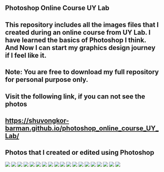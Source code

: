 Photoshop Online Course UY Lab
---------------------------------
This repository includes all the images files that I created during an online course from UY Lab.
I have learned the basics of Photoshop I think. And Now I can start my graphics design journey if I feel like it.
--------------------------------------------
Note: You are free to download my full repository for personal purpose only.
--------------------------------------------
Visit the following link, if you can not see the photos
--------------------------------------------
https://shuvongkor-barman.github.io/photoshop_online_course_UY_Lab/
-----------------------------------------------
Photos that I created or edited using Photoshop
----------------------------------------------
![](COE_Photos/Landscape-Manipulation.jpg)
![](COE_Photos/Image_Manipulated_with_Layer_Mask_02.jpg)
![](COE_Photos/Wallpaper_Modified_Using_Fairy.jpg)
![](COE_Photos/Image_Manipulation_01_Island_in_Bottle.png)
![](COE_Photos/Landscape_Design_01.jpg)
![](COE_Photos/Landscape_Design_02.jpg)
![](COE_Photos/Cliping-Mask.jpg)
![](COE_Photos/Image_Manipulated_with_Layer_Mask.jpg)
![](COE_Photos/Cover_Photo_Resize.jpg)
![](COE_Photos/Login-Page-01.jpg)
![](COE_Photos/Login-Page-02.jpg)
![](COE_Photos/Bussiness_Card_Front.png)
![](COE_Photos/Bussiness_Card_Back.png)
![](COE_Photos/Flyer-A4.jpg)
![](COE_Photos/Background-Removed_and_Resized_Samantha.png)
![](COE_Photos/Alphabet.jpg)
![](COE_Photos/Patee_Design_02.jpg)
![](COE_Photos/Black-Swordman.jpg)
![](COE_Photos/Green-Surfer.jpg)
